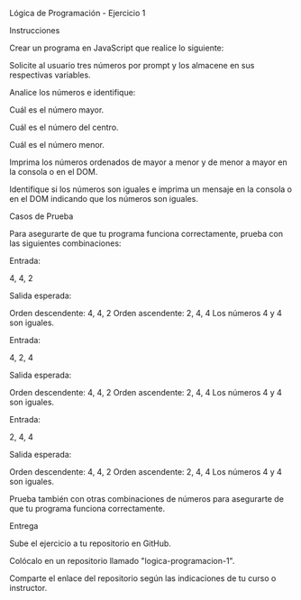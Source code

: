 Lógica de Programación - Ejercicio 1

Instrucciones

Crear un programa en JavaScript que realice lo siguiente:

Solicite al usuario tres números por prompt y los almacene en sus respectivas variables.

Analice los números e identifique:

Cuál es el número mayor.

Cuál es el número del centro.

Cuál es el número menor.

Imprima los números ordenados de mayor a menor y de menor a mayor en la consola o en el DOM.

Identifique si los números son iguales e imprima un mensaje en la consola o en el DOM indicando que los números son iguales.

Casos de Prueba

Para asegurarte de que tu programa funciona correctamente, prueba con las siguientes combinaciones:

Entrada:

4, 4, 2

Salida esperada:

Orden descendente: 4, 4, 2
Orden ascendente: 2, 4, 4
Los números 4 y 4 son iguales.

Entrada:

4, 2, 4

Salida esperada:

Orden descendente: 4, 4, 2
Orden ascendente: 2, 4, 4
Los números 4 y 4 son iguales.

Entrada:

2, 4, 4

Salida esperada:

Orden descendente: 4, 4, 2
Orden ascendente: 2, 4, 4
Los números 4 y 4 son iguales.

Prueba también con otras combinaciones de números para asegurarte de que tu programa funciona correctamente.

Entrega

Sube el ejercicio a tu repositorio en GitHub.

Colócalo en un repositorio llamado "logica-programacion-1".

Comparte el enlace del repositorio según las indicaciones de tu curso o instructor.


